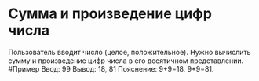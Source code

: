 # Сумма и произведение цифр числа
Пользователь вводит число (целое, положительное). Нужно вычислить сумму и произведение цифр числа в его десятичном представлении.
#Пример
Ввод: 99
Вывод: 18, 81
Пояснение: 9+9=18, 9*9=81.

